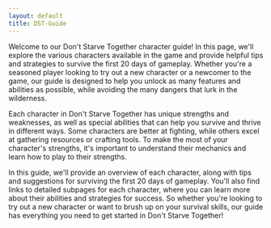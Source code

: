 ```yaml
---
layout: default
title: DST-Guide
---
```


Welcome to our Don't Starve Together character guide! In this page, we'll explore the various characters available in the game and provide helpful tips and strategies to survive the first 20 days of gameplay. Whether you're a seasoned player looking to try out a new character or a newcomer to the game, our guide is designed to help you unlock as many features and abilities as possible, while avoiding the many dangers that lurk in the wilderness.

Each character in Don't Starve Together has unique strengths and weaknesses, as well as special abilities that can help you survive and thrive in different ways. Some characters are better at fighting, while others excel at gathering resources or crafting tools. To make the most of your character's strengths, it's important to understand their mechanics and learn how to play to their strengths.

In this guide, we'll provide an overview of each character, along with tips and suggestions for surviving the first 20 days of gameplay. You'll also find links to detailed subpages for each character, where you can learn more about their abilities and strategies for success. So whether you're looking to try out a new character or want to brush up on your survival skills, our guide has everything you need to get started in Don't Starve Together!
